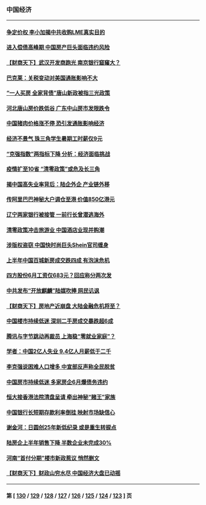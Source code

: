 ### 中国经济
---
#### [争定价权 李小加揭中共收购LME真实目的](../../pages/ncid283/n13774609.md) 
#### [进入偿债高峰期 中国房产巨头面临违约风险](../../pages/ncid283/n13774314.md) 
#### [【财商天下】武汉开发商跑光 南京银行窟窿大？](../../pages/ncid283/n13774272.md) 
#### [巴克莱：关税变动对美国通胀影响不大](../../pages/ncid283/n13774227.md) 
#### [“一人买房 全家背债”唐山新政被指三光政策](../../pages/ncid283/n13774239.md) 
#### [河北唐山房价跌低谷 广东中山房市发限跌令](../../pages/ncid283/n13774050.md) 
#### [中国猪肉价格涨不停 恐引发通胀影响经济](../../pages/ncid283/n13773973.md) 
#### [经济不景气 珠三角学生暑期工时薪仅9元](../../pages/ncid283/n13773780.md) 
#### [“克强指数”两指标下降 分析：经济面临挑战](../../pages/ncid283/n13773481.md) 
#### [疫情扩至10省 “清零政策”或危及长三角](../../pages/ncid283/n13773328.md) 
#### [揭中国高失业率背后：陆企外企 产业链外移](../../pages/ncid283/n13773429.md) 
#### [传阿里巴巴神秘大户调仓至港 价值850亿港元](../../pages/ncid283/n13773070.md) 
#### [辽宁两家银行被接管 一前行长曾潜逃海外](../../pages/ncid283/n13773206.md) 
#### [清零政策冲击旅游业 中国酒店业现并购潮](../../pages/ncid283/n13773142.md) 
#### [涉版权盗窃 中国快时尚巨头Shein官司缠身](../../pages/ncid283/n13772674.md) 
#### [上半年中国百城新房成交跌四成 有泡沫危机](../../pages/ncid283/n13772559.md) 
#### [四方股份6月工资仅683元？回应称分两次发](../../pages/ncid283/n13772458.md) 
#### [中共发布“开放麒麟”陆媒吹捧 网民讥讽](../../pages/ncid283/n13772308.md) 
#### [【财商天下】房地产近崩盘 大陆金融危机将至？](../../pages/ncid283/n13771665.md) 
#### [中国楼市持续低迷 深圳二手房成交暴跌超6成](../../pages/ncid283/n13771693.md) 
#### [腾讯与字节跳动再裁员 上海稳“零就业家庭”？](../../pages/ncid283/n13771622.md) 
#### [学者：中国2亿人失业 9.4亿人月薪低于二千](../../pages/ncid283/n13771649.md) 
#### [李克强说困难人口增多 中宣部反声称全民脱贫](../../pages/ncid283/n13771627.md) 
#### [中国房市持续低迷 多家房企6月爆债务违约](../../pages/ncid283/n13771623.md) 
#### [恒大接香港法院清盘呈请 牵出神秘“赌王”家族](../../pages/ncid283/n13771611.md) 
#### [中国银行长短期存款利率倒挂 映射市场缺信心](../../pages/ncid283/n13771597.md) 
#### [谢金河：日圆创25年新低纪录 或是重生转捩点](../../pages/ncid283/n13771519.md) 
#### [陆房企上半年销售下降 半数企业未完成30%](../../pages/ncid283/n13771379.md) 
#### [河南“首付分期”楼市新政惹议 悄然删文](../../pages/ncid283/n13771259.md) 
#### [【财商天下】财政山穷水尽 中国经济大盘已动摇](../../pages/ncid283/n13770956.md) 

---
#### 第 [ [130](./130.md) / [129](./129.md) / [128](./128.md) / [127](./127.md) / [126](./126.md) / [125](./125.md) / [124](./124.md) / [123](./123.md) ] 页
